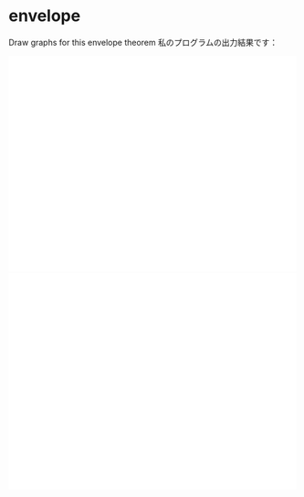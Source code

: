 envelope
========

Draw graphs for this envelope theorem
私のプログラムの出力結果です：

![envelope0](envelope0.png)
![envelope1](envelope1.png)
